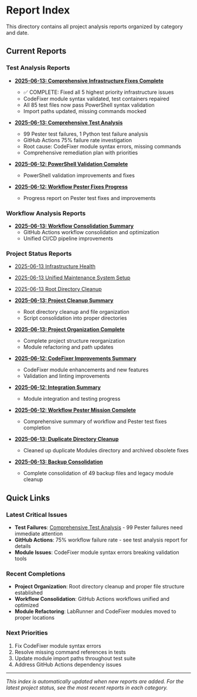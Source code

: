 # Report Index

This directory contains all project analysis reports organized by category and date.

## Current Reports

### Test Analysis Reports
- **[2025-06-13: Comprehensive Infrastructure Fixes Complete](test-analysis/2025-06-13-comprehensive-infrastructure-fixes-complete.md)**
  - ✅ COMPLETE: Fixed all 5 highest priority infrastructure issues
  - CodeFixer module syntax validated, test containers repaired
  - All 85 test files now pass PowerShell syntax validation
  - Import paths updated, missing commands mocked

- **[2025-06-13: Comprehensive Test Analysis](test-analysis/2025-06-13-comprehensive-test-analysis.md)**
  - 99 Pester test failures, 1 Python test failure analysis
  - GitHub Actions 75% failure rate investigation
  - Root cause: CodeFixer module syntax errors, missing commands
  - Comprehensive remediation plan with priorities

- **[2025-06-12: PowerShell Validation Complete](test-analysis/2025-06-12-powershell-validation-complete.md)**
  - PowerShell validation improvements and fixes

- **[2025-06-12: Workflow Pester Fixes Progress](test-analysis/2025-06-12-workflow-pester-fixes-progress.md)**
  - Progress report on Pester test fixes and improvements

### Workflow Analysis Reports
- **[2025-06-13: Workflow Consolidation Summary](workflow-analysis/2025-06-13-workflow-consolidation-summary.md)**
  - GitHub Actions workflow consolidation and optimization
  - Unified CI/CD pipeline improvements

### Project Status Reports
- [2025-06-13 Infrastructure Health](./project-status/2025-06-13-infrastructure-health.md)
- [2025-06-13 Unified Maintenance System Setup](./project-status/2025-06-13-unified-maintenance-setup.md)
- [2025-06-13 Root Directory Cleanup](./project-status/2025-06-13-root-cleanup-summary.md)
- **[2025-06-13: Project Cleanup Summary](project-status/2025-06-13-project-cleanup-summary.md)**
  - Root directory cleanup and file organization
  - Script consolidation into proper directories

- **[2025-06-13: Project Organization Complete](project-status/2025-06-13-project-organization-complete.md)**
  - Complete project structure reorganization
  - Module refactoring and path updates

- **[2025-06-12: CodeFixer Improvements Summary](project-status/2025-06-12-codefixer-improvements-summary.md)**
  - CodeFixer module enhancements and new features
  - Validation and linting improvements

- **[2025-06-12: Integration Summary](project-status/2025-06-12-integration-summary.md)**
  - Module integration and testing progress

- **[2025-06-12: Workflow Pester Mission Complete](project-status/2025-06-12-workflow-pester-mission-complete.md)**
  - Comprehensive summary of workflow and Pester test fixes completion

- **[2025-06-13: Duplicate Directory Cleanup](./project-status/20250613-050244-duplicate-cleanup.md)**
  - Cleaned up duplicate Modules directory and archived obsolete fixes

- **[2025-06-13: Backup Consolidation](./project-status/20250613-045247-backup-consolidation.md)**
  - Complete consolidation of 49 backup files and legacy module cleanup

## Quick Links

### Latest Critical Issues
- **Test Failures**: [Comprehensive Test Analysis](test-analysis/2025-06-13-comprehensive-test-analysis.md) - 99 Pester failures need immediate attention
- **GitHub Actions**: 75% workflow failure rate - see test analysis report for details
- **Module Issues**: CodeFixer module syntax errors breaking validation tools

### Recent Completions
- **Project Organization**: Root directory cleanup and proper file structure established
- **Workflow Consolidation**: GitHub Actions workflows unified and optimized  
- **Module Refactoring**: LabRunner and CodeFixer modules moved to proper locations

### Next Priorities
1. Fix CodeFixer module syntax errors
2. Resolve missing command references in tests
3. Update module import paths throughout test suite
4. Address GitHub Actions dependency issues

---

*This index is automatically updated when new reports are added. For the latest project status, see the most recent reports in each category.*
